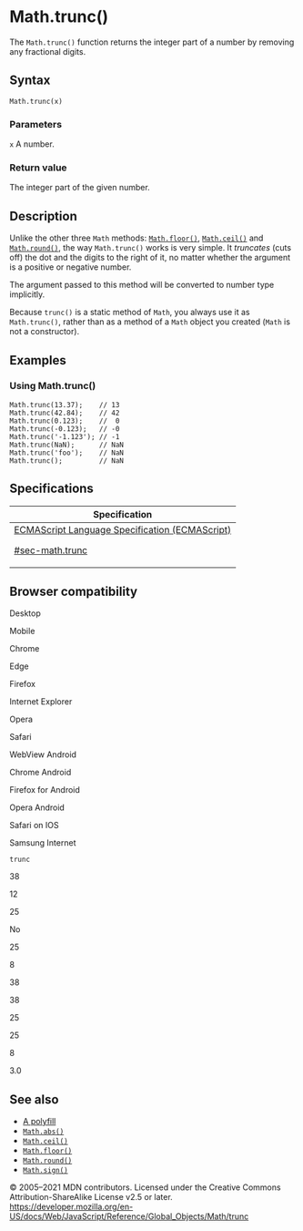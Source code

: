 # Math.trunc()

The `Math.trunc()` function returns the integer part of a number by removing any fractional digits.

## Syntax

    Math.trunc(x)

### Parameters

`x`
A number.

### Return value

The integer part of the given number.

## Description

Unlike the other three `Math` methods: [`Math.floor()`](floor), [`Math.ceil()`](ceil) and [`Math.round()`](round), the way `Math.trunc()` works is very simple. It _truncates_ (cuts off) the dot and the digits to the right of it, no matter whether the argument is a positive or negative number.

The argument passed to this method will be converted to number type implicitly.

Because `trunc()` is a static method of `Math`, you always use it as `Math.trunc()`, rather than as a method of a `Math` object you created (`Math` is not a constructor).

## Examples

### Using Math.trunc()

    Math.trunc(13.37);    // 13
    Math.trunc(42.84);    // 42
    Math.trunc(0.123);    //  0
    Math.trunc(-0.123);   // -0
    Math.trunc('-1.123'); // -1
    Math.trunc(NaN);      // NaN
    Math.trunc('foo');    // NaN
    Math.trunc();         // NaN

## Specifications

<table>
<thead>
<tr class="header">
<th>Specification</th>
</tr>
</thead>
<tbody>
<tr class="odd">
<td>
<a href="https://tc39.es/ecma262/#sec-math.trunc">ECMAScript Language Specification (ECMAScript)
<br/>

<span class="small">#sec-math.trunc</span>
</a>
</td>
</tr>
</tbody>
</table>

## Browser compatibility

Desktop

Mobile

Chrome

Edge

Firefox

Internet Explorer

Opera

Safari

WebView Android

Chrome Android

Firefox for Android

Opera Android

Safari on IOS

Samsung Internet

`trunc`

38

12

25

No

25

8

38

38

25

25

8

3.0

## See also

-   [A polyfill](https://github.com/behnammodi/polyfill/blob/master/math.polyfill.js)
-   [`Math.abs()`](abs)
-   [`Math.ceil()`](ceil)
-   [`Math.floor()`](floor)
-   [`Math.round()`](round)
-   [`Math.sign()`](sign)

© 2005–2021 MDN contributors.
Licensed under the Creative Commons Attribution-ShareAlike License v2.5 or later.
<a href="https://developer.mozilla.org/en-US/docs/Web/JavaScript/Reference/Global_Objects/Math/trunc" class="_attribution-link">https://developer.mozilla.org/en-US/docs/Web/JavaScript/Reference/Global_Objects/Math/trunc</a>
